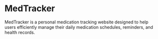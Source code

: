 # MedTracker

MedTracker is a personal medication tracking website designed to help users efficiently manage their daily medication schedules, reminders, and health records.
